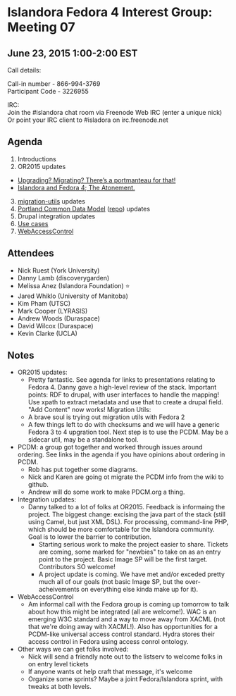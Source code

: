 # Islandora Fedora 4 Interest Group: Meeting 07

## June 23, 2015 1:00-2:00 EST

Call details:

Call-in number - 866-994-3769<br />
Participant Code - 3226955

IRC:<br />
  Join the #islandora chat room via Freenode Web IRC (enter a unique nick)<br />
  Or point your IRC client to #isladora on irc.freenode.net

## Agenda

1. Introductions
2. OR2015 updates
  * [Upgrading? Migrating? There’s a portmanteau for that!](http://hdl.handle.net/10315/29516)
  * [Islandora and Fedora 4; The Atonement.](http://hdl.handle.net/10315/29505)
3. [migration-utils](https://github.com/fcrepo4-labs/migration-utils) updates
4. [Portland Common Data Model](https://wiki.duraspace.org/display/FF/Portland+Common+Data+Model) ([repo](https://github.com/duraspace/pcdm)) updates
5. Drupal integration updates
6. [Use cases](https://github.com/Islandora/Islandora-Fedora4-Interest-Group/labels/use%20case)
7. [WebAccessControl](https://groups.google.com/forum/#!topic/islandora/lwP7bUIlvAc)
  
## Attendees

* Nick Ruest (York University)
* Danny Lamb (discoverygarden)
* Melissa Anez (Islandora Foundation) :star:
* Jared Whiklo (University of Manitoba)
* Kim Pham (UTSC)
* Mark Cooper (LYRASIS)
* Andrew Woods (Duraspace)
* David Wilcox (Duraspace)
* Kevin Clarke (UCLA)

## Notes

* OR2015 updates: 
    * Pretty fantastic. See agenda for links to presentations relating to Fedora 4. Danny gave a high-level review of the stack. Important points: RDF to drupal, with user interfaces to handle the mapping! Use xpath to extract metadata and use that to create a drupal field. "Add Content" now works! 
Migration Utils:
   * A brave soul is trying out migration utils with Fedora 2
   * A few things left to do with checksums and we will have a generic Fedora 3 to 4 upgration tool. Next step is to use the PCDM. May be a sidecar util, may be a standalone tool.
* PCDM: a group got together and worked through issues around ordering. See links in the agenda if you have opinions about ordering in PCDM. 
   * Rob has put together some diagrams. 
   * Nick and Karen are going ot migrate the PCDM info from the wiki to github.
   * Andrew will do some work to make PDCM.org a thing.
* Integration updates:
   * Danny talked to a lot of folks at OR2015. Feedback is informaing the project. The biggest change: excising the java part of the stack (still using Camel, but just XML DSL). For processing, command-line PHP, which should be more comfortable for the Islandora community. Goal is to lower the barrier to contribution. 
      * Starting serious work to make the project easier to share. Tickets are coming, some marked for "newbies" to take on as an entry point to the project. Basic Image SP will be the first target. Contributors SO welcome!
      * A project update is coming. We have met and/or exceded pretty much all of our goals (not basic Image SP, but the over-acheivements on everything else kinda make up for it).
* WebAccessControl
   *  Am informal call with the Fedora group is coming up tomorrow to talk about how this might be integrated (all are welcome!). WAC is an emerging W3C standard and a way to move away from XACML (not that we're doing away with XACML!). Also has opportunities for a PCDM-like universal access control standard. Hydra stores their access control in Fedora using access conrol ontology.  
*  Other ways we can get folks involved:
   *  Nick will send a friendly note out to the listserv to welcome folks in on entry level tickets
     *  If anyone wants ot help craft that message, it's welcome
   *  Organize some sprints? Maybe a joint Fedora/Islandora sprint, with tweaks at both levels.
